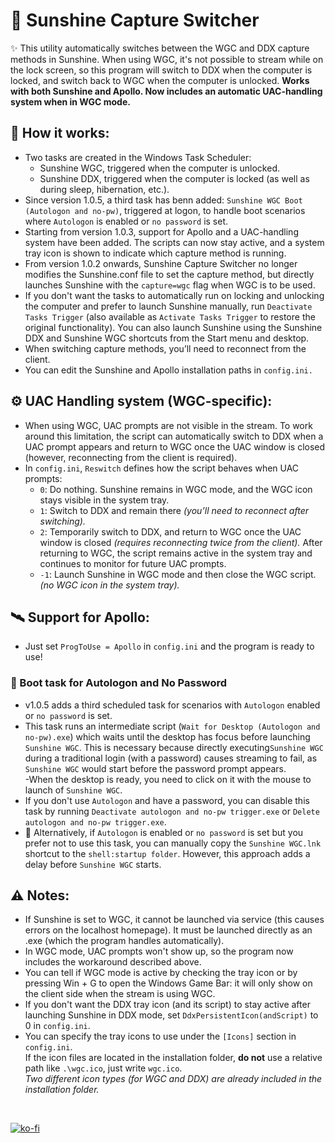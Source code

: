 # 🔄 Sunshine Capture Switcher 
✨ This utility automatically switches between the WGC and DDX capture methods in Sunshine.
When using WGC, it's not possible to stream while on the lock screen, so this program will switch to DDX when the computer is locked, and switch back to WGC when the computer is unlocked.
**Works with both Sunshine and Apollo. Now includes an automatic UAC-handling system when in WGC mode.**

## 🚀 How it works:
- Two tasks are created in the Windows Task Scheduler:
  - Sunshine WGC, triggered when the computer is unlocked.
  - Sunshine DDX, triggered when the computer is locked (as well as during sleep, hibernation, etc.).
- Since version 1.0.5, a third task has benn added: `Sunshine WGC Boot (Autologon and no-pw)`, triggered at logon, to handle boot scenarios where `Autologon` is enabled or `no password` is set.
- Starting from version 1.0.3, support for Apollo and a UAC-handling system have been added. The scripts can now stay active, and a system tray icon is shown to indicate which capture method is running. 
- From version 1.0.2 onwards, Sunshine Capture Switcher no longer modifies the Sunshine.conf file to set the capture method, but directly launches Sunshine with the `capture=wgc` flag when WGC is to be used.
- If you don't want the tasks to automatically run on locking and unlocking the computer and prefer to launch Sunshine manually, run `Deactivate Tasks Trigger` (also available as `Activate Tasks Trigger` to restore the original functionality). You can also launch Sunshine using the Sunshine DDX and Sunshine WGC shortcuts from the Start menu and desktop.
- When switching capture methods, you’ll need to reconnect from the client.
- You can edit the Sunshine and Apollo installation paths in `config.ini.`  

## ⚙️ UAC Handling system (WGC-specific):
- When using WGC, UAC prompts are not visible in the stream. To work around this limitation, the script can automatically switch to DDX when a UAC prompt appears and return to WGC once the UAC window is closed (however, reconnecting from the client is required).
- In `config.ini`, `Reswitch` defines how the script behaves when UAC prompts:
   - `0`: Do nothing. Sunshine remains in WGC mode, and the WGC icon stays visible in the system tray.
   - `1`: Switch to DDX and remain there *(you’ll need to reconnect after switching).*
   - `2`: Temporarily switch to DDX, and return to WGC once the UAC window is closed *(requires reconnecting twice from the client).* ‎‎‎‎After returning to WGC, the script remains active in the system tray and continues to monitor for future UAC prompts. 
   - `-1`: Launch Sunshine in WGC mode and then close the WGC script. *(no WGC icon in the system tray).*

## 🛰️ Support for Apollo:
- Just set `ProgToUse = Apollo` in `config.ini` and the program is ready to use!


### 🔧 Boot task for Autologon and No Password
- v1.0.5 adds a third scheduled task for scenarios with `Autologon` enabled or `no password` is set.   
- This task runs an intermediate script (`Wait for Desktop (Autologon and no-pw).exe`) which waits until the desktop has focus before launching `Sunshine WGC`. This is necessary because directly executing`Sunshine WGC` during a traditional login (with a password) causes streaming to fail, as `Sunshine WGC` would start before the password prompt appears.  
-When the desktop is ready, you need to click on it with the mouse to launch of `Sunshine WGC`.  
- If you don't use `Autologon` and have a password, you can disable this task by running `Deactivate autologon and no-pw trigger.exe` or `Delete autologon and no-pw trigger.exe`.  
- 🔁 Alternatively, if `Autologon` is enabled or `no password` is set but you prefer not to use this task, you can manually copy the `Sunshine WGC.lnk` shortcut to the `shell:startup folder`. However, this approach adds a delay before `Sunshine WGC` starts.

  
## ⚠️ Notes:
- If Sunshine is set to WGC, it cannot be launched via service (this causes errors on the localhost homepage). It must be launched directly as an .exe (which the program handles automatically).
- In WGC mode, UAC prompts won't show up, so the program now includes the workaround described above.
- You can tell if WGC mode is active by checking the tray icon or by pressing Win + G to open the Windows Game Bar: it will only show on the client side when the stream is using WGC.
- If you don't want the DDX tray icon (and its script) to stay active after launching Sunshine in DDX mode, set `DdxPersistentIcon(andScript)` to 0 in `config.ini`.
- You can specify the tray icons to use under the `[Icons]` section in `config.ini`.  
  If the icon files are located in the installation folder, **do not** use a relative path like `.\wgc.ico`, just write `wgc.ico`.  
  *Two different icon types (for WGC and DDX) are already included in the installation folder.*
<br>

[![ko-fi](https://ko-fi.com/img/githubbutton_sm.svg)](https://ko-fi.com/E1E214R1KB)
